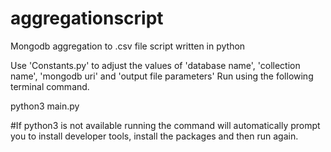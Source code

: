 # aggregationscript
Mongodb aggregation to .csv file script written in python

Use 'Constants.py' to adjust the values of 'database name', 'collection name', 'mongodb uri' and 'output file parameters'
Run using the following terminal command. 

python3 main.py

#If python3 is not available running the command will automatically prompt you to install 
developer tools, install the packages and then run again.


